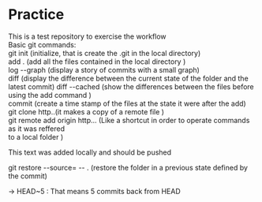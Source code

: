 # Practice
This is a test repository to exercise the workflow   
Basic git commands:  
git init (initialize, that is create the .git in the local directory)   
    add . (add all the files contained in the local directory )  
    log --graph (display a story of commits with a small graph)  
    diff (display the difference between the current state of the folder and the latest commit)
    diff --cached (show the differences between the files before using the add command )  
    commit (create a time stamp of the files at the state it were after the add)  
git clone http..(it makes  a copy of a remote file )  
git remote add origin http... (Like a shortcut in order to operate commands as it was reffered   
                               to a local folder )  

This text was added locally and should be pushed


git restore --source=<hash> -- . (restore the folder in a previous state defined by the commit)  

-> HEAD~5   : That means 5 commits back from HEAD

